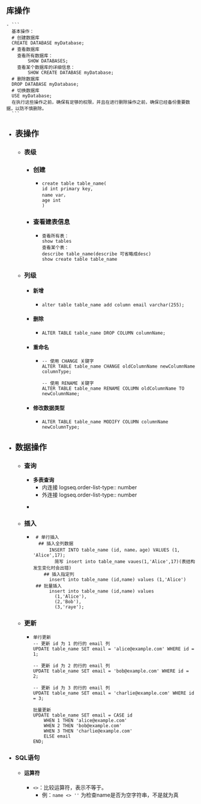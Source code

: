 ## 库操作
	- ```
	  基本操作：
	  # 创建数据库
	  CREATE DATABASE myDatabase;
	  # 查看数据库
	  	查看所有数据库：
	  		SHOW DATABASES;
	  	查看某个数据库的详细信息：
	  		SHOW CREATE DATABASE myDatabase;
	  # 删除数据库
	  DROP DATABASE myDatabase;
	  # 切换数据库
	  USE myDatabase;
	  在执行这些操作之前，确保有足够的权限，并且在进行删除操作之前，确保已经备份重要数据，以防不慎删除。
	  ```
- ## 表操作
	- ###  表级
		- ### 创建
			- ```
			  create table table_name(
			  id int primary key,
			  name var，
			  age int
			  )
			  ```
		- ### 查看建表信息
			- ```
			  查看所有表：
			  show tables
			  查看某个表：
			  describe table_name(describe 可省略成desc)
			  show create table table_name
			  ```
	- ### 列级
		- #### 新增
			- ```
			  alter table table_name add column email varchar(255);
			  ```
		- #### 删除
			- ```
			  ALTER TABLE table_name DROP COLUMN columnName;
			  ```
		- #### 重命名
			- ```
			  -- 使用 CHANGE 关键字
			  ALTER TABLE table_name CHANGE oldColumnName newColumnName columnType;
			  
			  -- 使用 RENAME 关键字
			  ALTER TABLE table_name RENAME COLUMN oldColumnName TO newColumnName;
			  
			  ```
		- #### 修改数据类型
			- ```
			  ALTER TABLE table_name MODIFY COLUMN columnName newColumnType;
			  ```
- ## 数据操作
	- ### 查询
		- **多表查询**
			- 内连接
			  logseq.order-list-type:: number
			- 外连接
			  logseq.order-list-type:: number
		- ```
		  ```
	- ### 插入
		- ```
		   # 单行插入
		   	## 插入全列数据
		   		INSERT INTO table_name (id, name，age) VALUES (1, 'Alice',17);
		          简写 insert into table_name vaues(1,'Alice',17)(表结构发生变化时会出错)
		      ## 插入指定列
		      	insert into table_name (id,name) values (1,'Alice')
		   ## 批量插入
		   		insert into table_name (id,name) values
		          (1,'Alice'),
		          (2,'Bob'),
		          (3,'raye');
		  ```
	- ### 更新
		- ```
		  单行更新
		  -- 更新 id 为 1 的行的 email 列
		  UPDATE table_name SET email = 'alice@example.com' WHERE id = 1;
		  
		  -- 更新 id 为 2 的行的 email 列
		  UPDATE table_name SET email = 'bob@example.com' WHERE id = 2;
		  
		  -- 更新 id 为 3 的行的 email 列
		  UPDATE table_name SET email = 'charlie@example.com' WHERE id = 3;
		  
		  批量更新
		  UPDATE table_name SET email = CASE id
		      WHEN 1 THEN 'alice@example.com'
		      WHEN 2 THEN 'bob@example.com'
		      WHEN 3 THEN 'charlie@example.com'
		      ELSE email  
		  END;
		  
		  ```
- ### SQL语句
	- #### 运算符
		- `<>`：比较运算符，表示不等于。
			- 例：`name <> ''` 为检查name是否为空字符串，不是就为真